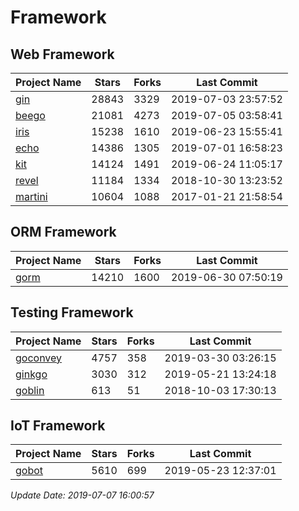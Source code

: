 # Framework

## Web Framework

| Project Name | Stars | Forks | Last Commit |
| ------------ | ----- | ----- | ----------- |
| [gin](https://github.com/gin-gonic/gin) | 28843 | 3329 | 2019-07-03 23:57:52 |
| [beego](https://github.com/astaxie/beego) | 21081 | 4273 | 2019-07-05 03:58:41 |
| [iris](https://github.com/kataras/iris) | 15238 | 1610 | 2019-06-23 15:55:41 |
| [echo](https://github.com/labstack/echo) | 14386 | 1305 | 2019-07-01 16:58:23 |
| [kit](https://github.com/go-kit/kit) | 14124 | 1491 | 2019-06-24 11:05:17 |
| [revel](https://github.com/revel/revel) | 11184 | 1334 | 2018-10-30 13:23:52 |
| [martini](https://github.com/go-martini/martini) | 10604 | 1088 | 2017-01-21 21:58:54 |

## ORM Framework

| Project Name | Stars | Forks | Last Commit |
| ------------ | ----- | ----- | ----------- |
| [gorm](https://github.com/jinzhu/gorm) | 14210 | 1600 | 2019-06-30 07:50:19 |

## Testing Framework

| Project Name | Stars | Forks | Last Commit |
| ------------ | ----- | ----- | ----------- |
| [goconvey](https://github.com/smartystreets/goconvey) | 4757 | 358 | 2019-03-30 03:26:15 |
| [ginkgo](https://github.com/onsi/ginkgo) | 3030 | 312 | 2019-05-21 13:24:18 |
| [goblin](https://github.com/franela/goblin) | 613 | 51 | 2018-10-03 17:30:13 |

## IoT Framework

| Project Name | Stars | Forks | Last Commit |
| ------------ | ----- | ----- | ----------- |
| [gobot](https://github.com/hybridgroup/gobot) | 5610 | 699 | 2019-05-23 12:37:01 |

*Update Date: 2019-07-07 16:00:57*